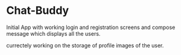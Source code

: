 # Chat-Buddy

Initial App with working login and registration screens and compose message which displays all the users.

currectely working on the storage of profile images of the user.
